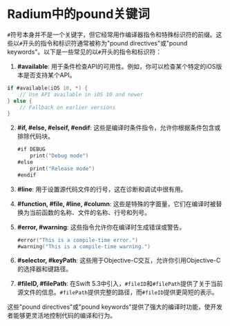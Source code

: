 # Radium中的pound关键词

`#`符号本身并不是一个关键字，但它经常用作编译器指令和特殊标识符的前缀。这些以`#`开头的指令和标识符通常被称为"pound directives"或"pound keywords"。以下是一些常见的以`#`开头的指令和标识符：

1. **#available**: 用于条件检查API的可用性。例如，你可以检查某个特定的iOS版本是否支持某个API。
```swift
if #available(iOS 10, *) {
    // Use API available in iOS 10 and newer
} else {
    // Fallback on earlier versions
}
```

2. **#if, #else, #elseif, #endif**: 这些是编译时条件指令，允许你根据条件包含或排除代码块。
   ```swift
   #if DEBUG
       print("Debug mode")
   #else
       print("Release mode")
   #endif
   ```

3. **#line**: 用于设置源代码文件的行号，这在诊断和调试中很有用。

4. **#function, #file, #line, #column**: 这些是特殊的字面量，它们在编译时被替换为当前函数的名称、文件的名称、行号和列号。

5. **#error, #warning**: 这些指令允许你在编译时生成错误或警告。
   ```swift
   #error("This is a compile-time error.")
   #warning("This is a compile-time warning.")
   ```

6. **#selector, #keyPath**: 这些用于Objective-C交互，允许你引用Objective-C的选择器和键路径。

7. **#fileID, #filePath**: 在Swift 5.3中引入，`#fileID`和`#filePath`提供了关于当前源文件的信息。`#filePath`提供完整的路径，而`#fileID`提供更简短的表示。

这些"pound directives"或"pound keywords"提供了强大的编译时功能，使开发者能够更灵活地控制代码的编译和行为。